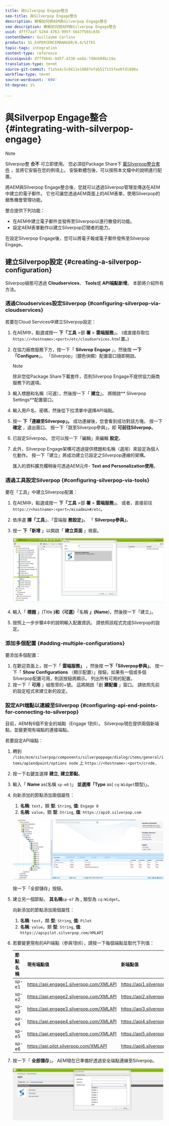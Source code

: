 ```yaml
---
title: 與Silverpop Engage整合
seo-title: 與Silverpop Engage整合
description: 瞭解如何將AEM與Silverpop Engage整合
seo-description: 瞭解如何將AEM與Silverpop Engage整合
uuid: dfff7aaf-5264-4763-995f-5647f565c03b
contentOwner: Guillaume Carlino
products: SG_EXPERIENCEMANAGER/6.4/SITES
topic-tags: integration
content-type: reference
discoiquuid: dfff6bdc-0d5f-4338-aa8a-7d0eb04bc19a
translation-type: tm+mt
source-git-commit: f1a5e4c5c8411e10887efab517115fee0fd1890a
workflow-type: tm+mt
source-wordcount: '694'
ht-degree: 1%

---
```



# 與Silverpop Engage整合{#integrating-with-silverpop-engage}

>[!NOTE]
>
>Silverpop整 **合不** 可立即使用。 您必須從Package Share下 [載Silverpop整合套件](https://www.adobeaemcloud.com/content/marketplace/marketplaceProxy.html?packagePath=/content/companies/public/adobe/packages/aem620/product/cq-mcm-integrations-silverpop-content) ，並將它安裝在您的例項上。 安裝軟體包後，可以按照本文檔中的說明進行配置。

將AEM與Silverpop Engage整合後，您就可以透過Silverpop管理並傳送在AEM中建立的電子郵件。 它也可讓您透過AEM頁面上的AEM表單，使用Silverpop的銷售機會管理功能。

整合提供下列功能：

* 在AEM中建立電子郵件並發佈至Silverpop以進行散發的功能。
* 設定AEM表單動作以建立Silverpop訂閱者的能力。

在設定Silverpop Engage後，您可以將電子報或電子郵件發佈至Silverpop Engage。

## 建立Silverpop設定 {#creating-a-silverpop-configuration}

Silverpop組態可透過 **Cloudservices**、 **Tools**&#x200B;或 **API端點新增**。 本節將介紹所有方法。

### 透過Cloudservices設定Silverpop {#configuring-silverpop-via-cloudservices}

若要在Cloud Services中建立Silverpop設定：

1. 在AEM中，點選或按一 **下「工具** >部 **署** > **雲端服務**」。 (或直接存取位 `https://<hostname>:<port>/etc/cloudservices.html`置。)
1. 在協力廠商服務下方，按一下「 **Silverop Engage** 」，然後按 **一下「Configure**」。 「Silverpop」（銀色快顯）配置窗口隨即開啟。

   >[!NOTE]
   >
   >除非您從Package Share下載套件，否則Silverpop Engage不提供協力廠商服務下的選項。

1. 輸入標題和名稱（可選），然後按一下「 **建立**」。 將開啟** Silverpop Settings**配置窗口。
1. 輸入用戶名、密碼，然後從下拉清單中選擇API端點。
1. 按一 **下「連線至Silverpop」。** 成功連線後，您會看到成功對話方塊。 按一下 **確定** ，退出窗口。 按一下「跳至Silverpop參與」，即 **可前往Silverpop**。
1. 已設定Silverpop。 您可以按一下「編輯」來編輯 **設定**。
1. 此外，Silverpop Engage架構可透過提供標題和名稱（選用）來設定為個人化動作。 按一下「建立」將成功建立已設定之Silverpop連線的架構。

   匯入的資料擴充欄稍後可透過AEM元件- **Text and Personalization使用**。

### 透過工具設定Silverpop {#configuring-silverpop-via-tools}

要在「工具」中建立Silverpop配置：

1. 在AEM中，點選或按一 **下「工具** >部 **署** > **雲端服務**」。 或者，直接前往 `https://<hostname>:<port>/misadmin#/etc`。
1. 依序選 **擇「工具**」、「雲端服 **務設定」、** 「 **Silverpop參與」**。
1. 按一 **下「新增** 」以開啟「 **建立頁面** 」視窗。

   ![chlimage_1-44](assets/chlimage_1-44.jpeg)

1. 輸入「 **標題** 」(Title **)和（可選）**「名稱 **」(Name**)，然後按一下「建立」。
1. 按照上一步步驟4中的說明輸入配置資訊。 請依照該程式完成Silverpop的設定。

### 添加多個配置 {#adding-multiple-configurations}

要添加多個配置：

1. 在歡迎頁面上，按一下「 **雲端服務」** ，然後按 **一下「Silverpop參與」**。 按一下「 **Show Configurations** （顯示配置）」按鈕，如果有一個或多個Silverpop配置可用，則該按鈕將顯示。 列出所有可用的配置。
1. 按一下「 **可用** 」組態旁的+號。 這將開啟「創 **建配置** 」窗口。 請依照先前的設定程式來建立新的設定。

### 設定API端點以連線至Silverpop {#configuring-api-end-points-for-connecting-to-silverpop}

目前，AEM有6個不安全的端點（Engage 1到6）。 Silverpop現在提供兩個新端點，並變更現有端點的連接端點。

若要設定API端點：

1. 轉到 `/libs/mcm/silverpop/components/silverpoppage/dialog/items/general/items/apiendpoint/options node` 上 `https://<hostname>:<port>/crxde.`
1. 按一下右鍵並選擇 **建立**, **建立節點**。
1. 輸入「 **Name** as(名稱 `sp-e0` )」 **並選擇「Type** as( `cq:Widget`類型)」。
1. 向新添加的節點添加兩個屬性：

   1. **名稱**: `text`，類 **型**: `String`, **值**: `Engage 0`
   1. **名稱**: `value`，類 **型**: `String`, **值**: `https://api0.silverpop.com`

   ![chlimage_1-286](assets/chlimage_1-286.png)

   按一下「全部儲存」按鈕。

1. 建立另一個節點， **其名稱**`sp-e7` 為 **,** 類型為 `cq:Widget`。

   向新添加的節點添加兩個屬性：

   1. **名稱**: `text`，類 **型**: `String`, **值**: `Pilot`
   1. **名稱**: `value`，類 **型**: `String`, **值**: `https://apipilot.silverpop.com/XMLAPI`

1. 若要變更現有的API端點（參與1到6），請按一下每個端點並取代下列值：

   | **節點名稱** | **現有端點值** | **新端點值** |
   |---|---|---|
   | sp-e1 | https://api.engage1.silverpop.com/XMLAPI | https://api1.silverpop.com |
   | sp-e2 | https://api.engage2.silverpop.com/XMLAPI | https://api2.silverpop.com |
   | sp-e3 | https://api.engage3.silverpop.com/XMLAPI | https://api3.silverpop.com |
   | sp-e4 | https://api.engage4.silverpop.com/XMLAPI | https://api4.silverpop.com |
   | sp-e5 | https://api.engage5.silverpop.com/XMLAPI | https://api5.silverpop.com |
   | sp-e6 | https://api.pilot.silverpop.com/XMLAPI | https://api6.silverpop.com |

1. 按一下「 **全部儲存**」。 AEM現在已準備好透過安全端點連線至Silverpop。

   ![chlimage_1-45](assets/chlimage_1-45.jpeg)


